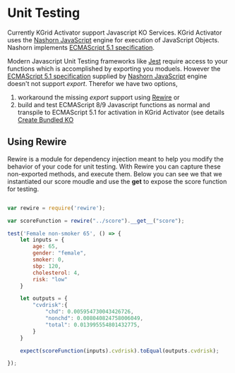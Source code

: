 # Unit Testing

Currently KGrid Activator support Javascript KO Services.  KGrid Activator uses the [Nashorn JavaScript](https://openjdk.java.net/projects/nashorn/) engine for execution of JavaScript Objects. Nashorn implements [ECMAScript 5.1 specification](http://www.ecma-international.org/ecma-262/5.1/). 

Modern Javascript Unit Testing frameworks like [Jest](https://jestjs.io/) require access to your functions which is accomplished by exporting you moduels.  However the [ECMAScript 5.1 specification](http://www.ecma-international.org/ecma-262/5.1/) supplied by [Nashorn JavaScript](https://openjdk.java.net/projects/nashorn/) engine doesn't not support _export_.  Therefor we have two options, 
1. workaround the missing _export_ support using [Rewire](https://www.npmjs.com/package/rewire) or
2. build and test ECMAScript 8/9 Javascript functions as normal and transpile to ECMAScript 5.1 for activation in KGrid Activator (see details [Create Bundled KO](../createko)

## Using Rewire

Rewire is a module for dependency injection meant to help you modify the behavior of your code for unit testing. With Rewire you can capture these non-exported methods, and execute them.  Below you can see we that we instantiated our score moudle and use the __get__ to expose the score function for testing.

```javascript

var rewire = require('rewire');

var scoreFunction = rewire("../score").__get__("score");

test('Female non-smoker 65', () => {
    let inputs = {
        age: 65,
        gender: "female",
        smoker: 0,
        sbp: 120,
        cholesterol: 4,
        risk: "low"
    }

    let outputs = {
        "cvdrisk":{
            "chd": 0.005954730043426726,
            "nonchd": 0.008040824758006049,
            "total": 0.013995554801432775,
        }
    }

    expect(scoreFunction(inputs).cvdrisk).toEqual(outputs.cvdrisk);

});

```




